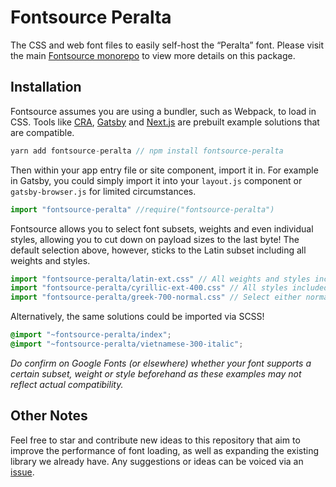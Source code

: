 # Fontsource Peralta

The CSS and web font files to easily self-host the “Peralta” font. Please visit the main [Fontsource monorepo](https://github.com/DecliningLotus/fontsource) to view more details on this package.

## Installation

Fontsource assumes you are using a bundler, such as Webpack, to load in CSS. Tools like [CRA](https://create-react-app.dev/), [Gatsby](https://www.gatsbyjs.org/) and [Next.js](https://nextjs.org/) are prebuilt example solutions that are compatible.

```javascript
yarn add fontsource-peralta // npm install fontsource-peralta
```

Then within your app entry file or site component, import it in. For example in Gatsby, you could simply import it into your `layout.js` component or `gatsby-browser.js` for limited circumstances.

```javascript
import "fontsource-peralta" //require("fontsource-peralta")
```

Fontsource allows you to select font subsets, weights and even individual styles, allowing you to cut down on payload sizes to the last byte! The default selection above, however, sticks to the Latin subset including all weights and styles.

```javascript
import "fontsource-peralta/latin-ext.css" // All weights and styles included.
import "fontsource-peralta/cyrillic-ext-400.css" // All styles included.
import "fontsource-peralta/greek-700-normal.css" // Select either normal or italic.
```

Alternatively, the same solutions could be imported via SCSS!

```scss
@import "~fontsource-peralta/index";
@import "~fontsource-peralta/vietnamese-300-italic";
```

_Do confirm on Google Fonts (or elsewhere) whether your font supports a certain subset, weight or style beforehand as these examples may not reflect actual compatibility._

## Other Notes

Feel free to star and contribute new ideas to this repository that aim to improve the performance of font loading, as well as expanding the existing library we already have. Any suggestions or ideas can be voiced via an [issue](https://github.com/DecliningLotus/fontsource/issues).
